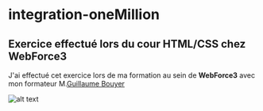 # integration-oneMillion

## Exercice effectué lors du cour HTML/CSS  chez WebForce3

J'ai effectué cet exercice lors de ma formation au sein de **WebForce3** avec mon formateur M.[Guillaume Bouyer](https://www.linkedin.com/in/guillaume-bouyer-872034175/)


![alt text](https://github.com/m-mrzl/integration-oneMillion/blob/main/screenshot.png "OneMillion")


